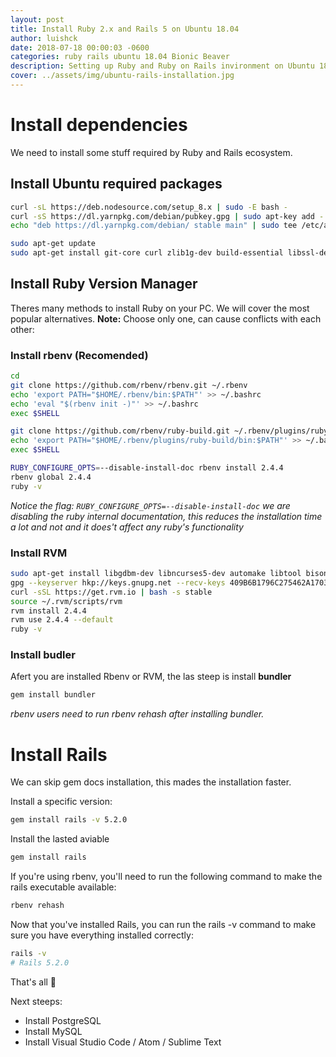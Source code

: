 ```yaml
---
layout: post
title: Install Ruby 2.x and Rails 5 on Ubuntu 18.04
author: luishck
date: 2018-07-18 00:00:03 -0600
categories: ruby rails ubuntu 18.04 Bionic Beaver
description: Setting up Ruby and Ruby on Rails invironment on Ubuntu 18.04
cover: ../assets/img/ubuntu-rails-installation.jpg
---
```

# Install dependencies
We need to install some stuff required by Ruby and Rails ecosystem.

## Install Ubuntu required packages

```bash
curl -sL https://deb.nodesource.com/setup_8.x | sudo -E bash -
curl -sS https://dl.yarnpkg.com/debian/pubkey.gpg | sudo apt-key add -
echo "deb https://dl.yarnpkg.com/debian/ stable main" | sudo tee /etc/apt/sources.list.d/yarn.list

sudo apt-get update
sudo apt-get install git-core curl zlib1g-dev build-essential libssl-dev libreadline-dev libyaml-dev libsqlite3-dev sqlite3 libxml2-dev libxslt1-dev libcurl4-openssl-dev software-properties-common libffi-dev nodejs yarn
```

## Install Ruby Version Manager
Theres many methods to install Ruby on your PC. We will cover the most popular alternatives.
**Note:** Choose only one, can cause conflicts with each other:

### Install **rbenv** (Recomended)

```bash
cd
git clone https://github.com/rbenv/rbenv.git ~/.rbenv
echo 'export PATH="$HOME/.rbenv/bin:$PATH"' >> ~/.bashrc
echo 'eval "$(rbenv init -)"' >> ~/.bashrc
exec $SHELL

git clone https://github.com/rbenv/ruby-build.git ~/.rbenv/plugins/ruby-build
echo 'export PATH="$HOME/.rbenv/plugins/ruby-build/bin:$PATH"' >> ~/.bashrc
exec $SHELL

RUBY_CONFIGURE_OPTS=--disable-install-doc rbenv install 2.4.4
rbenv global 2.4.4
ruby -v
```

_Notice the flag: `RUBY_CONFIGURE_OPTS=--disable-install-doc` we are disabling the ruby internal documentation, this reduces the installation time a lot and not and it does't affect any ruby's ​​functionality_

### Install **RVM**

```bash
sudo apt-get install libgdbm-dev libncurses5-dev automake libtool bison libffi-dev
gpg --keyserver hkp://keys.gnupg.net --recv-keys 409B6B1796C275462A1703113804BB82D39DC0E3 7D2BAF1CF37B13E2069D6956105BD0E739499BDB
curl -sSL https://get.rvm.io | bash -s stable
source ~/.rvm/scripts/rvm
rvm install 2.4.4
rvm use 2.4.4 --default
ruby -v
```

### Install budler
Afert you are installed Rbenv or RVM, the las steep is install **bundler**

```bash
gem install bundler
```

_rbenv users need to run rbenv rehash after installing bundler._

# Install Rails
We can skip gem docs installation, this mades the installation faster.

Install a specific version:

```bash
gem install rails -v 5.2.0
```

Install the lasted aviable

```bash
gem install rails
```

If you're using rbenv, you'll need to run the following command to make the rails executable available:

```bash
rbenv rehash
```

Now that you've installed Rails, you can run the rails -v command to make sure you have everything installed correctly:

```bash
rails -v
# Rails 5.2.0
```

That's all 🙌

Next steeps:
+ Install PostgreSQL
+ Install MySQL
+ Install Visual Studio Code / Atom / Sublime Text